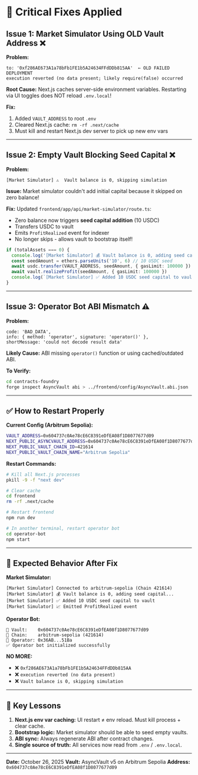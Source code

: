 # 🔧 Critical Fixes Applied

## Issue 1: Market Simulator Using OLD Vault Address ❌

**Problem:**
```
to: '0xf286AE673A1a78bFb1FE1b5A24634FFdDDb815AA'  ← OLD FAILED DEPLOYMENT
execution reverted (no data present; likely require(false) occurred
```

**Root Cause:**
Next.js caches server-side environment variables. Restarting via UI toggles does NOT reload `.env.local`!

**Fix:**
1. Added `VAULT_ADDRESS` to root `.env`
2. Cleared Next.js cache: `rm -rf .next/cache`
3. Must kill and restart Next.js dev server to pick up new env vars

---

## Issue 2: Empty Vault Blocking Seed Capital ❌

**Problem:**
```
[Market Simulator] ⚠️  Vault balance is 0, skipping simulation
```

**Issue:**
Market simulator couldn't add initial capital because it skipped on zero balance!

**Fix:**
Updated `frontend/app/api/market-simulator/route.ts`:
- Zero balance now triggers **seed capital addition** (10 USDC)
- Transfers USDC to vault
- Emits `ProfitRealized` event for indexer
- No longer skips - allows vault to bootstrap itself!

```typescript
if (totalAssets === 0) {
  console.log('[Market Simulator] 💰 Vault balance is 0, adding seed capital...')
  const seedAmount = ethers.parseUnits('10', 6) // 10 USDC seed
  await usdc.transfer(VAULT_ADDRESS, seedAmount, { gasLimit: 100000 })
  await vault.realizeProfit(seedAmount, { gasLimit: 100000 })
  console.log(`[Market Simulator] ✅ Added 10 USDC seed capital to vault`)
}
```

---

## Issue 3: Operator Bot ABI Mismatch ⚠️

**Problem:**
```
code: 'BAD_DATA',
info: { method: 'operator', signature: 'operator()' },
shortMessage: 'could not decode result data'
```

**Likely Cause:**
ABI missing `operator()` function or using cached/outdated ABI.

**To Verify:**
```bash
cd contracts-foundry
forge inspect AsyncVault abi > ../frontend/config/AsyncVault.abi.json
```

---

## ✅ How to Restart Properly

**Current Config (Arbitrum Sepolia):**
```bash
VAULT_ADDRESS=0x604737c0Ae78cE6C8391eDfEA08f1D8077677d09
NEXT_PUBLIC_ASYNCVAULT_ADDRESS=0x604737c0Ae78cE6C8391eDfEA08f1D8077677d09
NEXT_PUBLIC_VAULT_CHAIN_ID=421614
NEXT_PUBLIC_VAULT_CHAIN_NAME="Arbitrum Sepolia"
```

**Restart Commands:**
```bash
# Kill all Next.js processes
pkill -9 -f "next dev"

# Clear cache
cd frontend
rm -rf .next/cache

# Restart frontend
npm run dev

# In another terminal, restart operator bot
cd operator-bot
npm start
```

---

## 🎯 Expected Behavior After Fix

**Market Simulator:**
```
[Market Simulator] Connected to arbitrum-sepolia (Chain 421614)
[Market Simulator] 💰 Vault balance is 0, adding seed capital...
[Market Simulator] ✅ Added 10 USDC seed capital to vault
[Market Simulator] 📈 Emitted ProfitRealized event
```

**Operator Bot:**
```
📍 Vault:    0x604737c0Ae78cE6C8391eDfEA08f1D8077677d09
🔗 Chain:    arbitrum-sepolia (421614)
👤 Operator: 0x36AB...51Ba
✅ Operator bot initialized successfully
```

**NO MORE:**
- ❌ `0xf286AE673A1a78bFb1FE1b5A24634FFdDDb815AA`
- ❌ `execution reverted (no data present)`
- ❌ `Vault balance is 0, skipping simulation`

---

## 📝 Key Lessons

1. **Next.js env var caching:** UI restart ≠ env reload. Must kill process + clear cache.
2. **Bootstrap logic:** Market simulator should be able to seed empty vaults.
3. **ABI sync:** Always regenerate ABI after contract changes.
4. **Single source of truth:** All services now read from `.env` / `.env.local`.

---

**Date:** October 26, 2025
**Vault:** AsyncVault v5 on Arbitrum Sepolia
**Address:** `0x604737c0Ae78cE6C8391eDfEA08f1D8077677d09`
